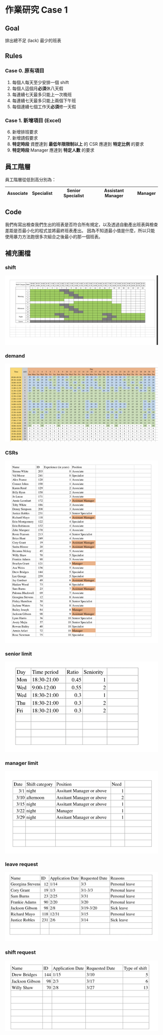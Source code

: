 # 作業研究 Case 1

## Goal
排出總不足 (lack) 最少的班表

## Rules

### Case 0. 原有項目
1.	每個人每天至少安排一個 shift
2.	每個人這個月**必須**休八天假
3.	每連續七天最多只能上一次晚班
4.	每連續七天最多只能上兩個下午班
5.	每個連續七個工作天**必須**修一天假

### Case 1. 新增項目 (Excel)

6. 新增排班要求
7. 新增請假要求
8. **特定時段** 資歷達到 **最低年限限制以上** 的 CSR 應達到 **特定比例** 的要求
9. **特定時段** Manager 應達到 **特定人數** 的要求

## 員工階層

員工階層從低到高分別為：

| Associate | Specialist | Senior Specialist | Assistant Manager | Manager |
| --- | --- | --- | --- | --- |

## Code
我們有寫出檢查我們生出的班表是否符合所有規定，以及透過自動產出班表與檢查差距是否最小化的程式並將最終班表產出。
因為不知道最小值是什麼，所以只能使用暴力方法跑很多次組合之後最小的那一個班表。

## 補充圖檔

### shift
![shift](https://github.com/stephanie0324/Operation-Research-2020/blob/master/Case%201/截圖%202020-03-08%20下午7.03.30.png)

### demand
![demand](https://github.com/stephanie0324/Operation-Research-2020/blob/master/Case%201/截圖%202020-03-08%20下午7.03.44.png)

### CSRs
![CSRs](https://github.com/stephanie0324/Operation-Research-2020/blob/master/Case%201/截圖%202020-03-08%20下午7.03.59.png)

### senior limit
![senior limit](https://github.com/stephanie0324/Operation-Research-2020/blob/master/Case%201/截圖%202020-03-08%20下午7.04.06.png)

### manager limit
![manager limit](https://github.com/stephanie0324/Operation-Research-2020/blob/master/Case%201/截圖%202020-03-08%20下午7.04.12.png)

### leave request
![leave request](https://github.com/stephanie0324/Operation-Research-2020/blob/master/Case%201/截圖%202020-03-08%20下午7.04.19.png)

### shift request
![shift request](https://github.com/stephanie0324/Operation-Research-2020/blob/master/Case%201/截圖%202020-03-08%20下午7.04.26.png)
